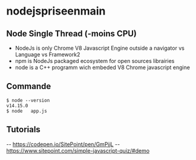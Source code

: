 # nodejspriseenmain

## Node  Single Thread (-moins CPU)
- NodeJs is only Chrome V8  Javascript  Engine outside a navigator  vs  Language vs Framework2
- npm  is NodeJs packaged ecosystem for open sources librairies
- node is a C++ programm wich embeded  V8 Chrome javascript engine
##  Commande
```
$ node --version 
v14.15.0
$ node   app.js

```

## Tutorials
  -- https://codepen.io/SitePoint/pen/GmPjjL
  -- https://www.sitepoint.com/simple-javascript-quiz/#demo